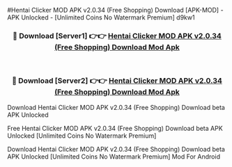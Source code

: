 #Hentai Clicker MOD APK v2.0.34 (Free Shopping) Download [APK-MOD] - APK Unlocked - [Unlimited Coins No Watermark Premium] d9kw1



<div align="center">

<h3>🔴 Download [Server1] 👉👉 <a href="https://momento.my/?title=Hentai_Clicker_MOD_APK_v2.0.34_(Free_Shopping)_Download">Hentai Clicker MOD APK v2.0.34 (Free Shopping) Download Mod Apk</a></h3><br>

<h3>🔴 Download [Server2] 👉👉 <a href="https://momento.my/?title=Hentai_Clicker_MOD_APK_v2.0.34_(Free_Shopping)_Download">Hentai Clicker MOD APK v2.0.34 (Free Shopping) Download Mod Apk</a></h3>
</div>



Download Hentai Clicker MOD APK v2.0.34 (Free Shopping) Download beta APK Unlocked

Free Hentai Clicker MOD APK v2.0.34 (Free Shopping) Download beta APK Unlocked [Unlimited Coins No Watermark Premium]

Download Hentai Clicker MOD APK v2.0.34 (Free Shopping) Download beta APK Unlocked [Unlimited Coins No Watermark Premium] Mod For Android
